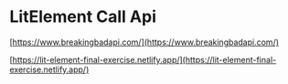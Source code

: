# LitElement Call Api

[https://www.breakingbadapi.com/](https://www.breakingbadapi.com/)

[https://lit-element-final-exercise.netlify.app/](https://lit-element-final-exercise.netlify.app/)
